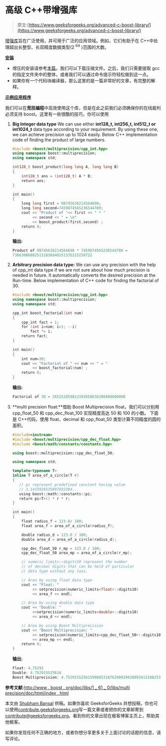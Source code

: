 # 高级 C++带增强库

> 原文:[https://www.geeksforgeeks.org/advanced-c-boost-library/](https://www.geeksforgeeks.org/advanced-c-boost-library/)

[增强库](https://en.wikipedia.org/wiki/Boost_(C%2B%2B_libraries)#License)旨在广泛使用，并可用于广泛的应用领域。例如，它们有助于在 C++中处理超出长整型、长双精度数据类型(2 <sup>64</sup> )范围的大数。

**<u>安装</u>**

*   增压的安装请参考[本篇](http://www.boost.org/doc/libs/1_62_0/more/getting_started/unix-variants.html#errors-and-warnings)。我们可以下载压缩文件。之后，我们只需要提取 gcc 的指定文件夹中的整体，或者我们可以通过命令提示符轻松做到这一点。
*   如果你有一个代码块编译器，那么这里的是一篇非常好的文章，有完整的解释。

**<u>示例应用程序</u>**

我们可以在**竞技编程**中高效使用这个库，但是在此之前我们必须确保你的在线裁判必须支持 boost。这里有一些很酷的技巧，你可以使用

1.  **Big Integer data type** We can use either **int128_t, int256_t, int512_t or int1024_t** data type according to your requirement. By using these one, we can achieve precision up to 1024 easily.
    Below C++ implementation code of finding the product of large numbers.

    ```cpp
    #include <boost/multiprecision/cpp_int.hpp>
    using namespace boost::multiprecision;
    using namespace std;

    int128_t boost_product(long long A, long long B)
    {
        int128_t ans = (int128_t) A * B;
        return ans;
    }

    int main()
    {
        long long first = 98745636214564698;
        long long second=7459874565236544789;
        cout << "Product of "<< first << " * "
             << second << " = \n"
             << boost_product(first,second) ;
        return 0;
    }
    ```

    **输出:**

    ```cpp
    Product of 98745636214564698 * 7459874565236544789 =
    736630060025131838840151335215258722

    ```

2.  **Arbitrary precision data type:** We can use any precision with the help of cpp_int data type if we are not sure about how much precision is needed in future. It automatically converts the desired precision at the Run-time.
    Below implementation of C++ code for finding the factorial of 30.

    ```cpp
    #include <boost/multiprecision/cpp_int.hpp>
    using namespace boost::multiprecision;
    using namespace std;

    cpp_int boost_factorial(int num)
    {
        cpp_int fact = 1;
        for (int i=num; i>1; --i)    
            fact *= i;
        return fact;
    }

    int main()
    {  
        int num=30;
        cout << "Factorial of " << num << " = " 
             << boost_factorial(num) ;
        return 0;
    }
    ```

    **输出:**

    ```cpp
    Factorial of 30 = 265252859812191058636308480000000
    ```

3.  **multi precision float:**借助 Boost Multiprecision float，我们可以分别用 cpp_float_50 和 cpp_dec_float_100 实现精度高达 50 和 100 的小数。
    下面是 C++代码，使用 float、decimal 和 cpp_float_50 类型计算不同精度的圆的面积。

    ```cpp
    #include<iostream>
    #include <boost/multiprecision/cpp_dec_float.hpp>
    #include <boost/math/constants/constants.hpp>

    using boost::multiprecision::cpp_dec_float_50;

    using namespace std;

    template<typename T>
    inline T area_of_a_circle(T r)
    {  
       // pi represent predefined constant having value
       // 3.1415926535897932384...
       using boost::math::constants::pi;
       return pi<T>() * r * r;
    }

    int main()
    {
        float radius_f = 123.0/ 100;
        float area_f = area_of_a_circle(radius_f);

        double radius_d = 123.0 / 100;
        double area_d = area_of_a_circle(radius_d);

        cpp_dec_float_50 r_mp = 123.0 / 100;
        cpp_dec_float_50 area_mp = area_of_a_circle(r_mp);

        // numeric_limits::digits10 represent the number
        // of decimal digits that can be held of particular
        // data type without any loss.

        // Area by using float data type
        cout << "Float: "
             << setprecision(numeric_limits<float>::digits10)
             << area_f << endl;

        // Area by using double data type
        cout << "Double: "
             <<setprecision(numeric_limits<double>::digits10)
             << area_d << endl;

        // Area by using Boost Multiprecision 
        cout << "Boost Multiprecision: "
             << setprecision(numeric_limits<cpp_dec_float_50>::digits10)
             << area_mp << endl;
        return 0;
    }
    ```

    **输出:**

    ```cpp
    Float: 4.75292
    Double: 4.752915525616
    Boost Multiprecision: 4.7529155256159980531876290929438093413108253981451

    ```

**参考文献:**[http://www . boost . org/doc/libs/1 _ 61 _ 0/libs/multi precision/doc/html/index . html](http://www.boost.org/doc/libs/1_61_0/libs/multiprecision/doc/html/index.html)

本文由 [Shubham Bansal](https://www.facebook.com/banalshubham) 供稿。如果你喜欢 GeeksforGeeks 并想投稿，你也可以使用[contribute.geeksforgeeks.org](http://www.contribute.geeksforgeeks.org)写一篇文章或者把你的文章邮寄到 contribute@geeksforgeeks.org。看到你的文章出现在极客博客主页上，帮助其他极客。

如果你发现任何不正确的地方，或者你想分享更多关于上面讨论的话题的信息，请写评论。